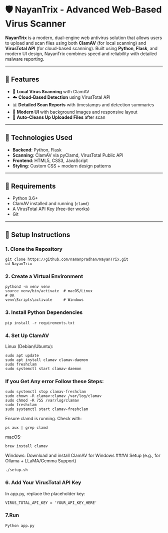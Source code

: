 # 🛡️ NayanTrix - Advanced Web-Based Virus Scanner

**NayanTrix** is a modern, dual-engine web antivirus solution that allows users to upload and scan files using both **ClamAV** (for local scanning) and **VirusTotal API** (for cloud-based scanning). Built using **Python**, **Flask**, and modern UI design, NayanTrix combines speed and reliability with detailed malware reporting.

---

## 🚀 Features

- 🔎 **Local Virus Scanning** with ClamAV
- ☁️ **Cloud-Based Detection** using VirusTotal API
- 📊 **Detailed Scan Reports** with timestamps and detection summaries
- 🎨 **Modern UI** with background images and responsive layout
- 🧹 **Auto-Cleans Up Uploaded Files** after scan

---

## 🧱 Technologies Used

- **Backend**: Python, Flask
- **Scanning**: ClamAV via pyClamd, VirusTotal Public API
- **Frontend**: HTML5, CSS3, JavaScript
- **Styling**: Custom CSS + modern design patterns

---

## 🧰 Requirements

- Python 3.6+
- ClamAV installed and running (`clamd`)
- A VirusTotal API Key (free-tier works)
- Git

---

## 🧪 Setup Instructions

### 1. Clone the Repository

```
git clone https://github.com/namanpradhan/NayanTrix.git
cd NayanTrix 

```
### 2. Create a Virtual Environment
```
python3 -m venv venv
source venv/bin/activate  # macOS/Linux
# OR
venv\Scripts\activate     # Windows
```
### 3. Install Python Dependencies
```
pip install -r requirements.txt
```
### 4. Set Up ClamAV

Linux (Debian/Ubuntu):
```
sudo apt update
sudo apt install clamav clamav-daemon
sudo freshclam
sudo systemctl start clamav-daemon
```
### If you Get Any error Follow these Steps: 
```
sudo systemctl stop clamav-freshclam
sudo chown -R clamav:clamav /var/log/clamav
sudo chmod -R 755 /var/log/clamav
sudo freshclam
sudo systemctl start clamav-freshclam
```
Ensure clamd is running. Check with:
```
ps aux | grep clamd
```
macOS:
```
brew install clamav
```

Windows:
Download and install ClamAV for Windows
###AI Setup (e.g., for Ollama + LLaMA/Gemma Support)

```chmod +x setup.sh
./setup.sh
```
### 6. Add Your VirusTotal API Key

In app.py, replace the placeholder key:
```
VIRUS_TOTAL_API_KEY = 'YOUR_API_KEY_HERE'
```
### 7.Run
```
Python app.py 
```
